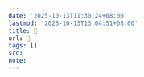 ```yaml
---
date: '2025-10-13T11:30:24+08:00'
lastmod: '2025-10-13T13:04:51+08:00'
title: 󰥬
url: 󰥬
tags: []
src:
note:
---
```

